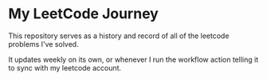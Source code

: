 # My LeetCode Journey

This repository serves as a history and record of all of the leetcode problems I've solved. 

It updates weekly on its own, or whenever I run the workflow action telling it to sync with my leetcode account.
